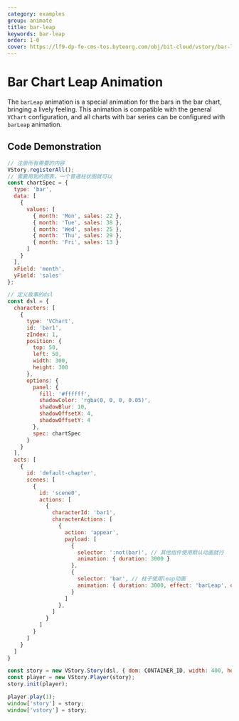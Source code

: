 ```yaml
---
category: examples
group: animate
title: bar-leap
keywords: bar-leap
order: 1-0
cover: https://lf9-dp-fe-cms-tos.byteorg.com/obj/bit-cloud/vstory/bar-leap.gif
---
```


# Bar Chart Leap Animation

The `barLeap` animation is a special animation for the bars in the bar chart, bringing a lively feeling. This animation is compatible with the general `VChart` configuration, and all charts with bar series can be configured with `barLeap` animation.

## Code Demonstration

```javascript livedemo template=vstory
// 注册所有需要的内容
VStory.registerAll();
// 需要用到的图表，一个普通柱状图就可以
const chartSpec = {
  type: 'bar',
  data: [
    {
      values: [
        { month: 'Mon', sales: 22 },
        { month: 'Tue', sales: 38 },
        { month: 'Wed', sales: 25 },
        { month: 'Thu', sales: 29 },
        { month: 'Fri', sales: 13 }
      ]
    }
  ],
  xField: 'month',
  yField: 'sales'
};

// 定义故事的dsl
const dsl = {
  characters: [
    {
      type: 'VChart',
      id: 'bar1',
      zIndex: 1,
      position: {
        top: 50,
        left: 50,
        width: 300,
        height: 300
      },
      options: {
        panel: {
          fill: '#ffffff',
          shadowColor: 'rgba(0, 0, 0, 0.05)',
          shadowBlur: 10,
          shadowOffsetX: 4,
          shadowOffsetY: 4
        },
        spec: chartSpec
      }
    }
  ],
  acts: [
    {
      id: 'default-chapter',
      scenes: [
        {
          id: 'scene0',
          actions: [
            {
              characterId: 'bar1',
              characterActions: [
                {
                  action: 'appear',
                  payload: [
                    {
                      selector: ':not(bar)', // 其他组件使用默认动画就行
                      animation: { duration: 3000 }
                    },
                    {
                      selector: 'bar', // 柱子使用leap动画
                      animation: { duration: 3000, effect: 'barLeap', oneByOne: true, dimensionCount: 5 }
                    }
                  ]
                },
              ]
            }
          ]
        }
      ]
    }
  ]
}

const story = new VStory.Story(dsl, { dom: CONTAINER_ID, width: 400, height: 400, scaleX: 'auto', scaleY: 'auto', background: '#ebecf0' });
const player = new VStory.Player(story);
story.init(player);

player.play(1);
window['story'] = story;
window['vstory'] = story;
```
